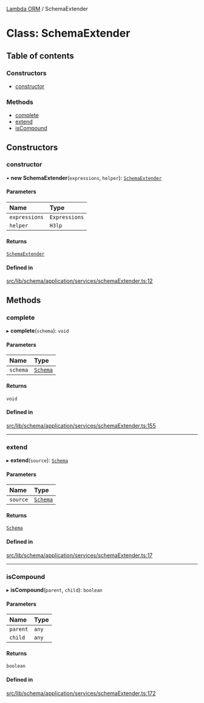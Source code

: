 [Lambda ORM](../README.md) / SchemaExtender

# Class: SchemaExtender

## Table of contents

### Constructors

- [constructor](SchemaExtender.md#constructor)

### Methods

- [complete](SchemaExtender.md#complete)
- [extend](SchemaExtender.md#extend)
- [isCompound](SchemaExtender.md#iscompound)

## Constructors

### constructor

• **new SchemaExtender**(`expressions`, `helper`): [`SchemaExtender`](SchemaExtender.md)

#### Parameters

| Name | Type |
| :------ | :------ |
| `expressions` | `Expressions` |
| `helper` | `H3lp` |

#### Returns

[`SchemaExtender`](SchemaExtender.md)

#### Defined in

[src/lib/schema/application/services/schemaExtender.ts:12](https://github.com/FlavioLionelRita/lambdaorm-base/blob/0abe516/src/lib/schema/application/services/schemaExtender.ts#L12)

## Methods

### complete

▸ **complete**(`schema`): `void`

#### Parameters

| Name | Type |
| :------ | :------ |
| `schema` | [`Schema`](../interfaces/Schema.md) |

#### Returns

`void`

#### Defined in

[src/lib/schema/application/services/schemaExtender.ts:155](https://github.com/FlavioLionelRita/lambdaorm-base/blob/0abe516/src/lib/schema/application/services/schemaExtender.ts#L155)

___

### extend

▸ **extend**(`source`): [`Schema`](../interfaces/Schema.md)

#### Parameters

| Name | Type |
| :------ | :------ |
| `source` | [`Schema`](../interfaces/Schema.md) |

#### Returns

[`Schema`](../interfaces/Schema.md)

#### Defined in

[src/lib/schema/application/services/schemaExtender.ts:17](https://github.com/FlavioLionelRita/lambdaorm-base/blob/0abe516/src/lib/schema/application/services/schemaExtender.ts#L17)

___

### isCompound

▸ **isCompound**(`parent`, `child`): `boolean`

#### Parameters

| Name | Type |
| :------ | :------ |
| `parent` | `any` |
| `child` | `any` |

#### Returns

`boolean`

#### Defined in

[src/lib/schema/application/services/schemaExtender.ts:172](https://github.com/FlavioLionelRita/lambdaorm-base/blob/0abe516/src/lib/schema/application/services/schemaExtender.ts#L172)
